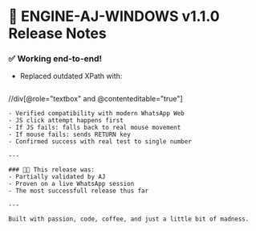 
# 🚀 ENGINE-AJ-WINDOWS v1.1.0 Release Notes

### ✅ Working end-to-end!
- Replaced outdated XPath with:
  ```
//div[@role="textbox" and @contenteditable="true"]
  ```
- Verified compatibility with modern WhatsApp Web
- JS click attempt happens first
- If JS fails: falls back to real mouse movement
- If mouse fails: sends RETURN key
- Confirmed success with real test to single number

---

### 👩‍🔬 This release was:
- Partially validated by AJ
- Proven on a live WhatsApp session
- The most successfull release thus far

---

Built with passion, code, coffee, and just a little bit of madness.
